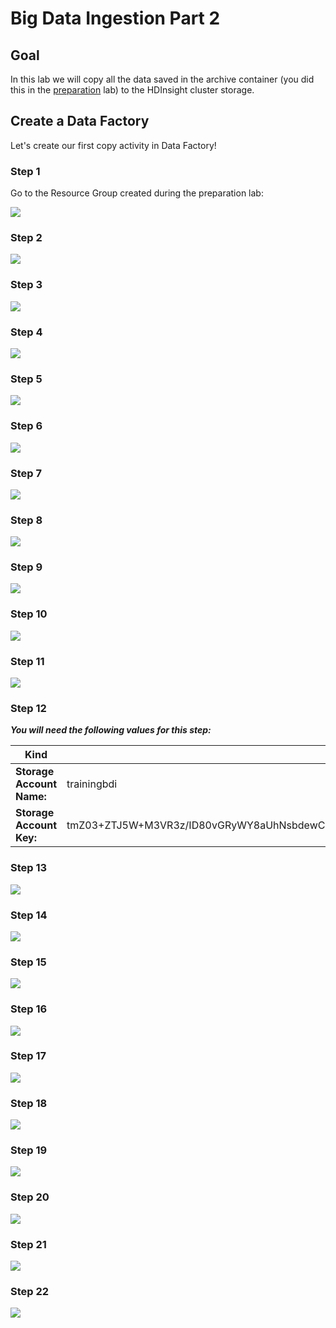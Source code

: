 # Big Data Ingestion Part 2

## Goal

In this lab we will copy all the data saved in the archive container (you did this in the [preparation](https://github.com/DutchAzureMeetup/BigDataIngestion2/tree/master/labs/0-Preparation) lab) to the HDInsight cluster storage.   

## Create a Data Factory  

Let's create our first copy activity in Data Factory!

### **Step 1**

Go to the Resource Group created during the preparation lab:

   ![](https://raw.githubusercontent.com/DutchAzureMeetup/BigDataIngestion2/master/labs/1-DataFactory/img/1.png)
   
### **Step 2**
   ![](https://raw.githubusercontent.com/DutchAzureMeetup/BigDataIngestion2/master/labs/1-DataFactory/img/2.png)

### **Step 3**
   ![](https://raw.githubusercontent.com/DutchAzureMeetup/BigDataIngestion2/master/labs/1-DataFactory/img/3.png)

### **Step 4**
   ![](https://raw.githubusercontent.com/DutchAzureMeetup/BigDataIngestion2/master/labs/1-DataFactory/img/4.png)

### **Step 5**
   ![](https://raw.githubusercontent.com/DutchAzureMeetup/BigDataIngestion2/master/labs/1-DataFactory/img/5.png)

### **Step 6**
   ![](https://raw.githubusercontent.com/DutchAzureMeetup/BigDataIngestion2/master/labs/1-DataFactory/img/6.png)

### **Step 7**
   ![](https://raw.githubusercontent.com/DutchAzureMeetup/BigDataIngestion2/master/labs/1-DataFactory/img/7.png)

### **Step 8**
   ![](https://raw.githubusercontent.com/DutchAzureMeetup/BigDataIngestion2/master/labs/1-DataFactory/img/8.png)

### **Step 9**
   ![](https://raw.githubusercontent.com/DutchAzureMeetup/BigDataIngestion2/master/labs/1-DataFactory/img/9.png)

### **Step 10**
   ![](https://raw.githubusercontent.com/DutchAzureMeetup/BigDataIngestion2/master/labs/1-DataFactory/img/10.png)

### **Step 11**
   ![](https://raw.githubusercontent.com/DutchAzureMeetup/BigDataIngestion2/master/labs/1-DataFactory/img/11.png)

### **Step 12**
***You will need the following values for this step:*** 

| Kind | Value |
| -------------------- | ------------------ |
| **Storage Account Name:** | trainingbdi | 
| **Storage Account Key:**  | tmZ03+ZTJ5W+M3VR3z/ID80vGRyWY8aUhNsbdewCuBikprMYWLm3lli2Gk9qaa5vkLQ3OIm/g5mdEYDJmRAP9Q== |

### **Step 13**
   ![](https://raw.githubusercontent.com/DutchAzureMeetup/BigDataIngestion2/master/labs/1-DataFactory/img/12.png)

### **Step 14**
   ![](https://raw.githubusercontent.com/DutchAzureMeetup/BigDataIngestion2/master/labs/1-DataFactory/img/13.png)

### **Step 15**
   ![](https://raw.githubusercontent.com/DutchAzureMeetup/BigDataIngestion2/master/labs/1-DataFactory/img/14.png)

### **Step 16**
   ![](https://raw.githubusercontent.com/DutchAzureMeetup/BigDataIngestion2/master/labs/1-DataFactory/img/15.png)

### **Step 17**
   ![](https://raw.githubusercontent.com/DutchAzureMeetup/BigDataIngestion2/master/labs/1-DataFactory/img/16.png)

### **Step 18**
   ![](https://raw.githubusercontent.com/DutchAzureMeetup/BigDataIngestion2/master/labs/1-DataFactory/img/17.png)

### **Step 19**
   ![](https://raw.githubusercontent.com/DutchAzureMeetup/BigDataIngestion2/master/labs/1-DataFactory/img/18.png)

### **Step 20**
   ![](https://raw.githubusercontent.com/DutchAzureMeetup/BigDataIngestion2/master/labs/1-DataFactory/img/19.png)

### **Step 21**
   ![](https://raw.githubusercontent.com/DutchAzureMeetup/BigDataIngestion2/master/labs/1-DataFactory/img/20.png)

### **Step 22**
   ![](https://raw.githubusercontent.com/DutchAzureMeetup/BigDataIngestion2/master/labs/1-DataFactory/img/21.png)
